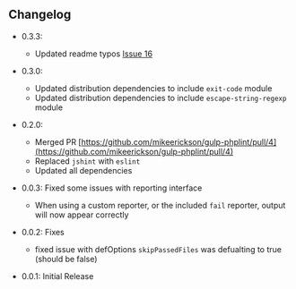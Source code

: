 ## Changelog

- 0.3.3:
  - Updated readme typos [Issue 16](https://github.com/mikeerickson/gulp-phplint/issues/16)
- 0.3.0:
  - Updated distribution dependencies to include `exit-code` module
  - Updated distribution dependencies to include `escape-string-regexp` module

- 0.2.0:
  - Merged PR [https://github.com/mikeerickson/gulp-phplint/pull/4](https://github.com/mikeerickson/gulp-phplint/pull/4)
  - Replaced `jshint` with `eslint`
  - Updated all dependencies

- 0.0.3: Fixed some issues with reporting interface
  - When using a custom reporter, or the included `fail` reporter, output will now appear correctly

- 0.0.2: Fixes
  - fixed issue with defOptions `skipPassedFiles` was defualting to true (should be false)

- 0.0.1: Initial Release
